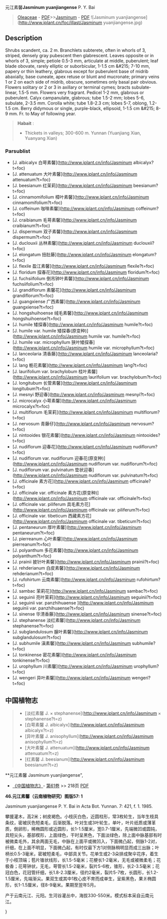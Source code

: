 元江素馨**Jasminum yuanjiangense** P. Y. Bai

> [Oleaceae](http://www.iplant.cn/info/Oleaceae?t=foc) - [PDF](http://www.iplant.cn/foc/pdf/Oleaceae.pdf)>>[Jasminum](http://www.iplant.cn/info/Jasminum?t=foc) - [PDF](http://www.iplant.cn/foc/pdf/Jasminum.pdf)
![Jasminum yuanjiangense](http://www.iplant.cn/foc/illast/Jasminum yuanjiangense.jpg)

## Description

Shrubs scandent, ca. 2 m. Branchlets subterete, often in whorls of 3, striped, densely gray pubescent then glabrescent. Leaves opposite or in whorls of 3, simple; petiole 0.5-3 mm, articulate at middle, puberulent; leaf blade obovate, rarely elliptic or suborbicular, 1-1.5 cm &amp;#215; 7-10 mm, papery or thin leathery, glabrous except for puberulent base of midrib abaxially, base cuneate, apex retuse or blunt and mucronate; primary veins 1 or 2 on each side of midrib, obscure, sometimes only basal pair obvious. Flowers solitary or 2 or 3 in axillary or terminal cymes; bracts subulate-linear, 1.5-5 mm. Flowers very fragrant. Pedicel 1-2 mm, glabrous or puberulent. Calyx campanulate, glabrous; tube 1.5-2 mm; lobes 5-6, subulate, 2-3.5 mm. Corolla white; tube 1.8-2.3 cm; lobes 5-7, oblong, 1.2-1.5 cm. Berry didymous or single, purple-black, ellipsoid, 1-1.5 cm &amp;#215; 8-9 mm. Fr. to May of following year.

> **Habait** : 
>* Thickets in valleys; 300-600 m. Yunnan (Yuanjiang Xian, Yuanyang Xian)

### Parsublist

* [J.  albicalyx  白萼素馨](http://www.iplant.cn/info/Jasminum albicalyx?t=foc)
* [J.  attenuatum  大叶素馨](http://www.iplant.cn/info/Jasminum attenuatum?t=foc)
* [J.  beesianum  红茉莉](http://www.iplant.cn/info/Jasminum beesianum?t=foc)
* [J.  cinnamomifolium  樟叶素馨](http://www.iplant.cn/info/Jasminum cinnamomifolium?t=foc)
* [J.  coffeinum  咖啡素馨](http://www.iplant.cn/info/Jasminum coffeinum?t=foc)
* [J.  craibianum  毛萼素馨](http://www.iplant.cn/info/Jasminum craibianum?t=foc)
* [J.  dispermum  双子素馨](http://www.iplant.cn/info/Jasminum dispermum?t=foc)
* [J.  duclouxii  丛林素馨](http://www.iplant.cn/info/Jasminum duclouxii?t=foc)
* [J.  elongatum  扭肚藤](http://www.iplant.cn/info/Jasminum elongatum?t=foc)
* [J.  flexile  盈江素馨](http://www.iplant.cn/info/Jasminum flexile?t=foc)
* [J.  floridum  探春花](http://www.iplant.cn/info/Jasminum floridum?t=foc)
* [J.  fuchsiifolium  倒吊钟叶素馨](http://www.iplant.cn/info/Jasminum fuchsiifolium?t=foc)
* [J.  grandiflorum  素馨花](http://www.iplant.cn/info/Jasminum grandiflorum?t=foc)
* [J.  guangxiense  广西素馨](http://www.iplant.cn/info/Jasminum guangxiense?t=foc)
* [J.  hongshuihoense  绒毛素馨](http://www.iplant.cn/info/Jasminum hongshuihoense?t=foc)
* [J.  humile  矮探春](http://www.iplant.cn/info/Jasminum humile?t=foc)
* [J.  humile var. humile  矮探春(原变种)](http://www.iplant.cn/info/Jasminum humile var. humile?t=foc)
* [J.  humile var. microphyllum  狭叶矮探春](http://www.iplant.cn/info/Jasminum humile var. microphyllum?t=foc)
* [J.  lanceolaria  清香藤](http://www.iplant.cn/info/Jasminum lanceolaria?t=foc)
* [J.  lang  栀花素馨](http://www.iplant.cn/info/Jasminum lang?t=foc)
* [J.  laurifolium var. brachylobum  桂叶素馨](http://www.iplant.cn/info/Jasminum laurifolium var. brachylobum?t=foc)
* [J.  longitubum  长管素馨](http://www.iplant.cn/info/Jasminum longitubum?t=foc)
* [J.  mesnyi  野迎春](http://www.iplant.cn/info/Jasminum mesnyi?t=foc)
* [J.  microcalyx  小萼素馨](http://www.iplant.cn/info/Jasminum microcalyx?t=foc)
* [J.  multiflorum  毛茉莉](http://www.iplant.cn/info/Jasminum multiflorum?t=foc)
* [J.  nervosum  青藤仔](http://www.iplant.cn/info/Jasminum nervosum?t=foc)
* [J.  nintooides  银花素馨](http://www.iplant.cn/info/Jasminum nintooides?t=foc)
* [J.  nudiflorum  迎春花](http://www.iplant.cn/info/Jasminum nudiflorum?t=foc)
* [J.  nudiflorum var. nudiflorum  迎春花(原变种)](http://www.iplant.cn/info/Jasminum nudiflorum var. nudiflorum?t=foc)
* [J.  nudiflorum var. pulvinatum  垫状迎春](http://www.iplant.cn/info/Jasminum nudiflorum var. pulvinatum?t=foc)
* [J.  officinale  素方花](http://www.iplant.cn/info/Jasminum officinale?t=foc)
* [J.  officinale var. officinale  素方花(原变种)](http://www.iplant.cn/info/Jasminum officinale var. officinale?t=foc)
* [J.  officinale var. piliferum  具毛素方花](http://www.iplant.cn/info/Jasminum officinale var. piliferum?t=foc)
* [J.  officinale var. tibeticum  西藏素方花](http://www.iplant.cn/info/Jasminum officinale var. tibeticum?t=foc)
* [J.  pentaneurum  厚叶素馨](http://www.iplant.cn/info/Jasminum pentaneurum?t=foc)
* [J.  pierreanum  心叶素馨](http://www.iplant.cn/info/Jasminum pierreanum?t=foc)
* [J.  polyanthum  多花素馨](http://www.iplant.cn/info/Jasminum polyanthum?t=foc)
* [J.  prainii  披针叶素馨](http://www.iplant.cn/info/Jasminum prainii?t=foc)
* [J.  rehderianum  白皮素馨](http://www.iplant.cn/info/Jasminum rehderianum?t=foc)
* [J.  rufohirtum  云南素馨](http://www.iplant.cn/info/Jasminum rufohirtum?t=foc)
* [J.  sambac  茉莉花](http://www.iplant.cn/info/Jasminum sambac?t=foc)
* [J.  seguinii  亮叶茉莉](http://www.iplant.cn/info/Jasminum seguinii?t=foc)
* [J.  seguinii var. panzhihuaense  ](http://www.iplant.cn/info/Jasminum seguinii var. panzhihuaense?t=foc)
* [J.  sinense  华清香藤](http://www.iplant.cn/info/Jasminum sinense?t=foc)
* [J.  stephanense  淡红素馨](http://www.iplant.cn/info/Jasminum stephanense?t=foc)
* [J.  subglandulosum  腺叶素馨](http://www.iplant.cn/info/Jasminum subglandulosum?t=foc)
* [J.  subhumile  滇素馨](http://www.iplant.cn/info/Jasminum subhumile?t=foc)
* [J.  tonkinense  密花素馨](http://www.iplant.cn/info/Jasminum tonkinense?t=foc)
* [J.  urophyllum  川素馨](http://www.iplant.cn/info/Jasminum urophyllum?t=foc)
* [J.  wengeri  异叶素馨](http://www.iplant.cn/info/Jasminum wengeri?t=foc)

## 中国植物志

> * [淡红素馨  J.  × stephanense](http://www.iplant.cn/info/Jasminum × stephanense?t=z)
> * [白萼素馨  J.  albicalyx](http://www.iplant.cn/info/Jasminum albicalyx?t=z)
> * [异叶素馨  J.  anisophyllum](http://www.iplant.cn/info/Jasminum anisophyllum?t=z)
> * [大叶素馨  J.  attenuatum](http://www.iplant.cn/info/Jasminum attenuatum?t=z)
> * [红素馨  J.  beesianum](http://www.iplant.cn/info/Jasminum beesianum?t=z)

**元江素馨 Jasminum yuanjiangense",

* [《中国植物志》](http://www.iplant.cn/frps)- [第61卷](http://www.iplant.cn/frps/vol/61) >> 218页 [PDF](http://www.iplant.cn/frps/pdf/61/218a.PDF)

**46.元江素馨（云南植物研究）图版57: 1**

Jasminum yuanjiangense P. Y. Bai in Acta Bot. Yunnan. 7: 421, f. 1. 1985.

攀援灌木，高2米；树皮褐色。小枝灰白色，近圆柱形，常3枚轮生，当年生枝具条纹，密被灰色短柔毛，后渐脱落。叶对生或3叶轮生，单叶，叶片纸质或薄革质，倒卵形，稀椭圆形或近圆形，长1-1.5厘米，宽0.7-1厘米，先端微凹或圆钝，具短尖头，基部楔形，上面绿色，干时呈黑色，下面淡绿色，除上面中脉基部有时被微柔毛外，其余两面无毛，中脉在上面平或微凹入，下面微凸起，侧脉1-2对，纤细，在上面不明显，下面微凸起，有时仅最下方1对侧脉稍明显而成三出脉；叶柄长0.5-3毫米，密被短柔毛，中部具关节。花单生或2-3朵排成聚伞花序，着生于小枝顶端；苞片锥状线形，长1.5-5毫米；花梗长1-2毫米，无毛或被微柔毛；花极香；花萼钟状，无毛，萼管长1.5-2毫米，裂片5-6枚，锥形，长2-3.5毫米；花冠白色，花冠管纤细，长1.8-2.3厘米，径约2毫米，裂片5-7枚，长圆形，长1.2-1.5厘米，先端渐尖。果双生或其中1枚心皮不育而成单生，呈紫黑色，果爿椭圆形，长1-1.5厘米，径8-9毫米。果期至翌年5月。

产于云南元江、元阳。生河谷灌丛中，海拔330-550米。模式标本采自云南元江。

}